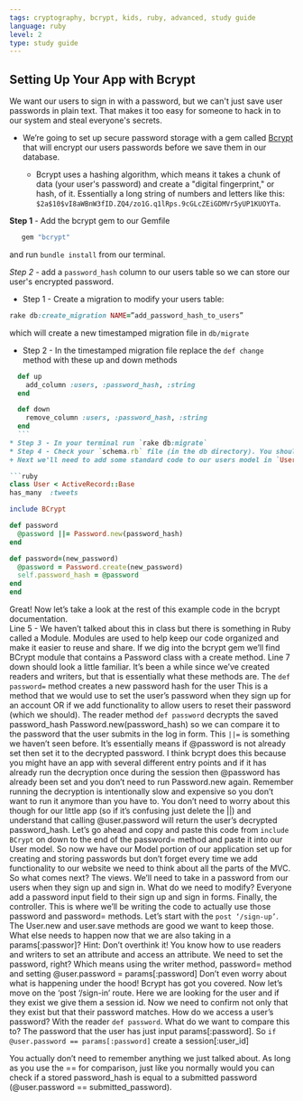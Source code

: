 ```yaml
---
tags: cryptography, bcrypt, kids, ruby, advanced, study guide
language: ruby
level: 2
type: study guide
---
```


## Setting Up Your App with Bcrypt

We want our users to sign in with a password, but we can't just save user passwords in plain text. That makes it too easy for someone to hack in to our system and steal everyone's secrets.

+ We’re going to set up secure password storage with a gem called [Bcrypt](https://github.com/codahale/bcrypt-ruby) that will encrypt our users passwords before we save them in our database.
  
  * Bcrypt uses a hashing algorithm, which means it takes a chunk of data (your user's password) and create a "digital fingerprint," or hash, of it. Essentially a long string of numbers and letters like this: `$2a$10$vI8aWBnW3fID.ZQ4/zo1G.q1lRps.9cGLcZEiGDMVr5yUP1KUOYTa`. 

**Step 1** - Add the bcrypt gem to our Gemfile
  ```ruby
     gem "bcrypt"
  ```
  and run `bundle install` from our terminal.

*Step 2* - add a `password_hash` column to our users table so we can store our user's encrypted password. 
  * Step 1 - Create a migration to modify your users table:
  ```ruby
  rake db:create_migration NAME=”add_password_hash_to_users”
  ```
  which will create a new timestamped migration file in `db/migrate`
  * Step 2 - In the timestamped migration file replace the `def change` method with these up and down methods
  ```ruby
    def up
      add_column :users, :password_hash, :string
    end

    def down
      remove_column :users, :password_hash, :string
    end
    ```
  * Step 3 - In your terminal run `rake db:migrate`
  * Step 4 - Check your `schema.rb` file (in the db directory). You should see a `t.string "password_hash"` in your users table.
+ Next we'll need to add some standard code to our users model in `User.rb` (in the app/models directory) so that your User class looks like this:

```ruby
class User < ActiveRecord::Base
  has_many  :tweets

  include BCrypt

  def password
    @password ||= Password.new(password_hash)
  end

  def password=(new_password)
    @password = Password.create(new_password)
    self.password_hash = @password
  end
end
```

Great! Now let’s take a look at the rest of this example code in the bcrypt documentation.  
Line 5 - We haven’t talked about this in class but there is something in Ruby called a Module. Modules are used to help keep our code organized and make it easier to reuse and share.
If we dig into the bcrypt gem we’ll find BCrypt module that contains a Password class with a create method. 
Line 7 down should look a little familiar.
It’s been a while since we’ve created readers and writers, but that is essentially what these methods are. 
The `def password=` method creates a new password hash for the user
This is a method that we would use to set the user’s password when they sign up for an account OR if we add functionality to allow users to reset their password (which we should).
The reader method `def password` decrypts the saved password_hash Password.new(password_hash) so we can compare it to the password that the user submits in the log in form.
This `||=` is something we haven’t seen before. It’s essentially means if @password is not already set then set it to the decrypted password.
I think bcrypt does this because you might have an app with several different entry points and if it has already run the decryption once during the session then @password has already been set and you don’t need to run Password.new again.
Remember running the decryption is intentionally slow and expensive so you don’t want to run it anymore than you have to.
You don’t need to worry about this though for our little app (so if it’s confusing just delete the ||) and understand that calling  @user.password will return the user’s decrypted password_hash.
Let’s go ahead and copy and paste this code from `include BCrypt` on down to the end of the password= method and paste it into our User model.
So now we have our Model portion of our application set up for creating and storing passwords but don’t forget every time we add functionality to our website we need to think about all the parts of the MVC. So what comes next?
The views. We’ll need to take in a password from our users when they sign up and sign in. What do we need to modify? Everyone add a password input field to their sign up and sign in forms. 
Finally, the controller. This is where we’ll be writing the code to actually use those password and password= methods. 
Let’s start with the `post ‘/sign-up’`. The User.new and user.save methods are good we want to keep those. What else needs to happen now that we are also taking in a params[:passwor]? Hint: Don’t overthink it! You know how to use readers and writers to set an attribute and access an attribute. 
We need to set the password, right? Which means using the writer method, password= method and setting @user.password = params[:password]
Don’t even worry about what is happening under the hood! Bcrypt has got you covered. 
Now let’s move on the ‘post ‘/sign-in’ route. Here we are looking for the user and if they exist we give them a session id. Now we need to confirm not only that they exist but that their password matches. How do we access a user’s password? With the reader `def password`. What do we want to compare this to? The password that the user has just input params[:password]. So `if @user.password == params[:password]` create a session[:user_id]

You actually don’t need to remember anything we just talked about. As long as you use the == for comparison, just like you normally would you can check if a stored password_hash is equal to a submitted password (@user.password == submitted_password).
